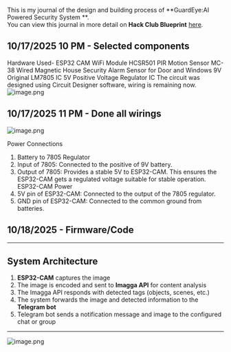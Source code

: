 <!--
  ===================    !!READ THIS NOTICE!!   ====================
  DO NOT edit this file manually. Your changes WILL BE OVERWRITTEN!
  This journal is auto generated and updated by Hack Club Blueprint.
  To edit this file, please edit your journal entries on Blueprint.
  ==================================================================
-->

This is my journal of the design and building process of **GuardEye:AI Powered Security System **.  
You can view this journal in more detail on **Hack Club Blueprint** [here](https://blueprint.hackclub.com/projects/567).


## 10/17/2025 10 PM - Selected components   

Hardware Used- 
ESP32 CAM WiFi Module
HCSR501 PIR Motion Sensor
MC-38 Wired Magnetic House Security Alarm Sensor for Door and Windows
9V Original 
LM7805 IC 5V Positive Voltage Regulator IC
The circuit was designed using Circuit Designer software, wiring is remaining now.
![image.png](https://blueprint.hackclub.com/user-attachments/blobs/proxy/eyJfcmFpbHMiOnsiZGF0YSI6MjY4MSwicHVyIjoiYmxvYl9pZCJ9fQ==--afe6da192b8184eaf0d72eccb693065623b2a8c8/image.png)

  

## 10/17/2025 11 PM - Done all wirings   

![image.png](https://blueprint.hackclub.com/user-attachments/blobs/proxy/eyJfcmFpbHMiOnsiZGF0YSI6MjY5MSwicHVyIjoiYmxvYl9pZCJ9fQ==--7e8b8fa773b2069841aee1b2588642f7442a0c31/image.png)

Power Connections
1) Battery to 7805 Regulator
2) Input of 7805: Connected to the positive of 9V battery.
3) Output of 7805: Provides a stable 5V to ESP32-CAM.
This ensures the ESP32-CAM gets a regulated voltage suitable for stable operation.
ESP32-CAM Power
4) 5V pin of ESP32-CAM: Connected to the output of the 7805 regulator.
5) GND pin of ESP32-CAM: Connected to the common ground from batteries.  

## 10/18/2025 - Firmware/Code  

---
## System Architecture
1. **ESP32-CAM** captures the image  
2. The image is encoded and sent to **Imagga API** for content analysis  
3. The Imagga API responds with detected tags (objects, scenes, etc.)  
4. The system forwards the image and detected information to the **Telegram bot**  
5. Telegram bot sends a notification message and image to the configured chat or group  

---
![image.png](https://blueprint.hackclub.com/user-attachments/blobs/proxy/eyJfcmFpbHMiOnsiZGF0YSI6MjkxOSwicHVyIjoiYmxvYl9pZCJ9fQ==--f495744ee36a0c5056991333194f317a1f85f510/image.png)

  

